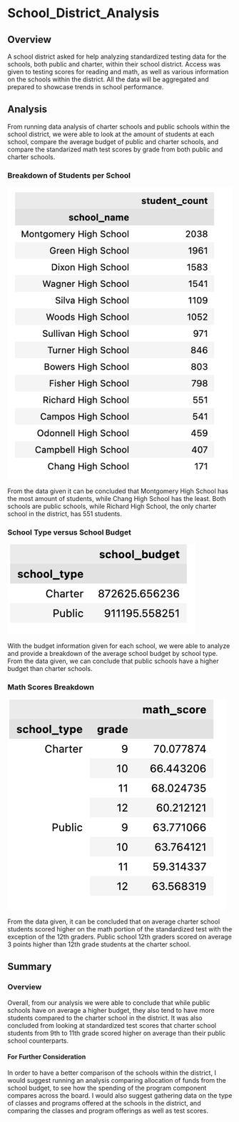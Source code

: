 # School_District_Analysis

## Overview

A school district asked for help analyzing standardized testing data for the schools, both public and charter, within their school district. Access was given to testing scores for reading and math, as well as various information on the schools within the district. All the data will be aggregated and prepared to showcase trends in school performance. 

## Analysis

From running data analysis of charter schools and public schools within the school district, we were able to look at the amount of students at each school, compare the average budget of public and charter schools, and compare the standarized math test scores by grade from both public and charter schools. 

### Breakdown of Students per School
![student_count](Resources1/student_count.png)

From the data given it can be concluded that Montgomery High School has the most amount of students, while Chang High School has the least. Both schools are public schools, while Richard High School, the only charter school in the district, has 551 students. 

### School Type versus School Budget
![school_budget](Resources1/school_budget.png)

With the budget information given for each school, we were able to analyze and provide a breakdown of the average school budget by school type. From the data given, we can conclude that public schools have a higher budget than charter schools. 

### Math Scores Breakdown
![math_score_by_school_type](Resources1/math_score_by_school_type.png)

From the data given, it can be concluded that on average charter school students scored higher on the math portion of the standardized test with the exception of the 12th graders. Public school 12th graders scored on average 3 points higher than 12th grade students at the charter school. 

## Summary

### Overview

Overall, from our analysis we were able to conclude that while public schools have on average a higher budget, they also tend to have more students compared to the charter school in the district. It was also concluded from looking at standardized test scores that charter school students from 9th to 11th grade scored higher on average than their public school counterparts. 

#### For Further Consideration

In order to have a better comparison of the schools within the district, I would suggest running an analysis comparing allocation of funds from the school budget, to see how the spending of the program component compares across the board. I would also suggest gathering data on the type of classes and programs offered at the schools in the district, and comparing the classes and program offerings as well as test scores. 
